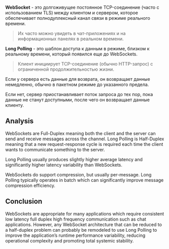 
**WebSocket** - это долгоживущее постоянное TCP-соединение (часто с использованием TLS) между клиентом и сервером, которое обеспечивает полнодуплексный канал связи в режиме реального времени.

> Их часто можно увидеть в чат-приложениях и на информационных панелях в реальном времени.

**Long Polling** - это шаблон доступа к данным в режиме, близком к реальному времени, который появился еще до WebSockets.

> Клиент инициирует TCP-соединение (обычно HTTP-запрос) с ограниченной продолжительностью жизни.

Если у сервера есть данные для возврата, он возвращает данные немедленно, обычно в пакетном режиме до указанного предела. 

Если нет, сервер приостанавливает поток запроса до тех пор, пока данные не станут доступными, после чего он возвращает данные клиенту.

















## Analysis

WebSockets are Full-Duplex meaning both the client and the server can send and receive messages across the channel. Long Polling is Half-Duplex meaning that a new request-response cycle is required each time the client wants to communicate something to the server.

Long Polling usually produces slightly higher average latency and significantly higher latency variability than WebSockets.

WebSockets do support compression, but usually per-message. Long Polling typically operates in batch which can significantly improve message compression efficiency.

## Conclusion

WebSockets are appropriate for many applications which require consistent low latency full duplex high frequency communication such as chat applications. However, any WebSocket architecture that can be reduced to a half-duplex problem can probably be remodeled to use Long Polling to improve the application’s runtime performance variability, reducing operational complexity and promoting total systemic stability.